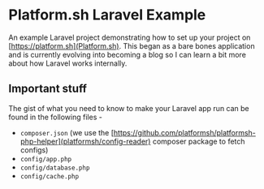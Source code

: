 # Platform.sh Laravel Example

An example Laravel project demonstrating how to set up your project on [https://platform.sh](Platform.sh).  This began as a bare bones application and is currently evolving into becoming a blog so I can learn a bit more about how Laravel works internally.

## Important stuff

The gist of what you need to know to make your Laravel app run can be found in the following files - 

- `composer.json` (we use the [https://github.com/platformsh/platformsh-php-helper](platformsh/config-reader) composer package to fetch configs)
- `config/app.php`
- `config/database.php`
- `config/cache.php`